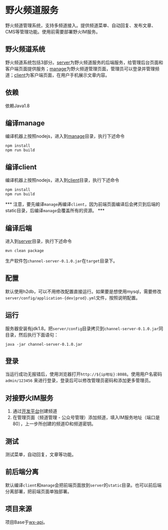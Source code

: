# 野火频道服务
野火频道管理系统，支持多频道接入。提供频道菜单、自动回复、发布文章、CMS等管理功能。使用前需要部署野火IM服务。

## 野火频道系统
野火频道系统包括3部分。[server](./server)为野火频道服务的后端服务，给管理后台页面和客户端页面提供服务；[manage](./manage)为野火频道管理页面，管理员可以登录并管理频道；[client](./client)为客户端页面，在用户手机展示文章内容。

## 依赖
依赖Java1.8

## 编译manage
编译机器上按照nodejs，进入到[manage](./manage)目录，执行下述命令
```
npm install
npm run build
```

## 编译client
编译机器上按照nodejs，进入到[client](./client)目录，执行下述命令
```
npm install
npm run build
```

*** 注意，要先编译```manage```再编译```client```，因为前端页面编译后会拷贝到后端的static目录，后编译```manage```会覆盖所有的资源。 ***

## 编译后端
进入到[server](./server)目录，执行下述命令
```shell
mvn clean package
```
生产软件包```channel-server-0.1.0.jar```在```target```目录下。

## 配置
默认使用h2db，可以不用修改配置直接运行。如果要是想使用mysql，需要修改 ```server/config/application-{dev|prod}.yml```文件，按照说明配置。

## 运行
服务器安装有jdk1.8。把```server/config```目录拷贝到```channel-server-0.1.0.jar```同目录，然后执行下面语句：
```shell
java -jar channel-server-0.1.0.jar
```

## 登录
当运行成功无报错后，使用浏览器打开```http://${ip地址}:8088```。使用用户名密码 ```admin/123456``` 来进行登录，登录后可以修改管理员密码和添加更多管理员。

## 对接野火IM服务
1. 通过[开发平台](https://github.com/wildfirechat/open-platform)创建频道
2. 在管理页面（频道管理 - 公众号管理）添加频道，填入IM服务地址（端口是80），上一步所创建的频道ID和频道密钥。

## 测试
测试菜单，自动回复，文章等功能。

## 前后端分离
默认编译```client```和```manage```会把前端页面放到```server```的```static```目录。也可以前后端分离部署，把前端页面单独部署。

## 项目来源
项目Base于[wx-api](https://github.com/niefy/wx-api)。
